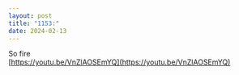 ```yaml
---
layout: post
title: "1153:"
date: 2024-02-13
---
```


So fire  
[https://youtu.be/VnZlAOSEmYQ](https://youtu.be/VnZlAOSEmYQ)
